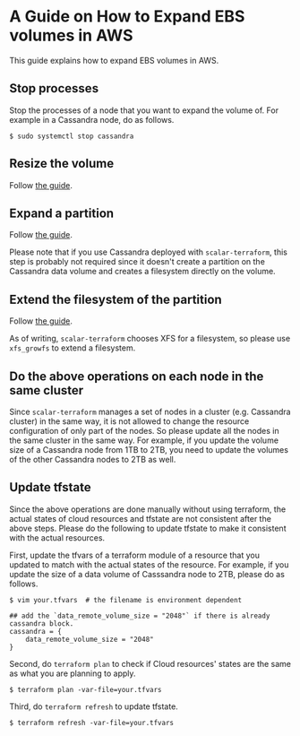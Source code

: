 # A Guide on How to Expand EBS volumes in AWS

This guide explains how to expand EBS volumes in AWS.

## Stop processes 

Stop the processes of a node that you want to expand the volume of.
For example in a Cassandra node, do as follows.
```console
$ sudo systemctl stop cassandra
```

## Resize the volume

Follow [the guide](https://docs.aws.amazon.com/AWSEC2/latest/UserGuide/requesting-ebs-volume-modifications.html#modify-ebs-volume).

## Expand a partition

Follow [the guide](https://docs.aws.amazon.com/AWSEC2/latest/UserGuide/recognize-expanded-volume-linux.html#extend-linux-volume-partition).

Please note that if you use Cassandra deployed with `scalar-terraform`, this step is probably not required since it doesn't create a partition on the Cassandra data volume and creates a filesystem directly on the volume.

## Extend the filesystem of the partition

Follow [the guide](https://docs.aws.amazon.com/AWSEC2/latest/UserGuide/recognize-expanded-volume-linux.html#extend-linux-file-system).

As of writing, `scalar-terraform` chooses XFS for a filesystem, so please use `xfs_growfs` to extend a filesystem.

## Do the above operations on each node in the same cluster

Since `scalar-terraform` manages a set of nodes in a cluster (e.g. Cassandra cluster) in the same way, it is not allowed to change the resource configuration of only part of the nodes. So please update all the nodes in the same cluster in the same way.
For example, if you update the volume size of a Cassandra node from 1TB to 2TB, you need to update the volumes of the other Cassandra nodes to 2TB as well.

## Update tfstate

Since the above operations are done manually without using terraform, the actual states of cloud resources and tfstate are not consistent after the above steps. Please do the following to update tfstate to make it consistent with the actual resources.

First, update the tfvars of a terraform module of a resource that you updated to match with the actual states of the resource.
For example, if you update the size of a data volume of Casssandra node to 2TB, please do as follows.

```console
$ vim your.tfvars  # the filename is environment dependent

## add the `data_remote_volume_size = "2048"` if there is already cassandra block.
cassandra = {
    data_remote_volume_size = "2048"
}
```

Second, do `terraform plan` to check if Cloud resources' states are the same as what you are planning to apply.

```console
$ terraform plan -var-file=your.tfvars
```

Third, do `terraform refresh` to update tfstate.

```console
$ terraform refresh -var-file=your.tfvars
```
